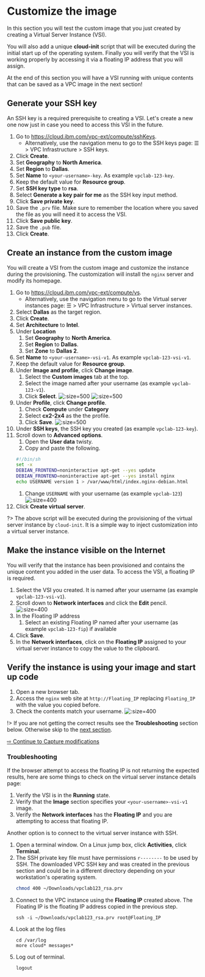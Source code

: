 # Customize the image

In this section you will test the custom image that you just created by creating a Virtual Server Instance (VSI).

You will also add a unique **cloud-init** script that will be executed during the initial start up of the operating system.  Finally you will verify that the VSI is working properly by accessing it via a floating IP address that you will assign.

At the end of this section you will have a VSI running with unique contents that can be saved as a VPC image in the next section!

## Generate your SSH key

An SSH key is a required prerequisite to creating a VSI.  Let's create a new one now just in case you need to access this VSI in the future.

1. Go to https://cloud.ibm.com/vpc-ext/compute/sshKeys.
   * Alternatively, use the navigation menu to go to the SSH keys page: ☰ > VPC Infrastructure > SSH keys.
1. Click **Create**.
1. Set **Geography** to **North America**.
1. Set **Region** to **Dallas**.
1. Set **Name** to `<your-username>-key`. As example `vpclab-123-key`.
1. Keep the default value for **Resource group**.
1. Set **SSH key type** to **rsa**.
1. Select **Generate a key pair for me** as the SSH key input method.
1. Click **Save private key**.
1. Save the `.prv` file. Make sure to remember the location where you saved the file as you will need it to access the VSI.
1. Click **Save public key**.
1. Save the `.pub` file.
1. Click **Create**.

## Create an instance from the custom image

You will create a VSI from the custom image and customize the instance during the provisioning. The customization will install the `nginx` server and modify its homepage.

1. Go to https://cloud.ibm.com/vpc-ext/compute/vs.
   * Alternatively, use the navigation menu to go to the Virtual server instances page: ☰ > VPC Infrastructure > Virtual server instances.
1. Select **Dallas** as the target region.
1. Click **Create**.
1. Set **Architecture** to **Intel**.
1. Under **Location**
   1. Set **Geography** to **North America**.
   1. Set **Region** to **Dallas**.
   1. Set **Zone** to **Dallas 2**.
1. Set **Name** to `<your-username>-vsi-v1`. As example `vpclab-123-vsi-v1`.
1. Keep the default value for **Resource group**.
1. Under **Image and profile**, click **Change image**.
   1. Select the **Custom images** tab at the top.
   1. Select the image named after your username (as example `vpclab-123-v1`).
   1. Click **Select**.
   ![](images/20-vsi-change-image.png ':size=500')
   ![](images/20-vsi-custom.png ':size=500')
1. Under **Profile**, click **Change profile**.
   1. Check **Compute** under **Category**
   1. Select **cx2-2x4** as the the profile.
   1. Click **Save**.
   ![](images/20-select-profile.png ':size=500')
1. Under **SSH keys**, the SSH key you created (as example `vpclab-123-key`).
1. Scroll down to **Advanced options**.
   1. Open the **User data** twisty.
   1. Copy and paste the following.  
   ```sh
   #!/bin/sh
   set -x
   DEBIAN_FRONTEND=noninteractive apt-get --yes update
   DEBIAN_FRONTEND=noninteractive apt-get --yes install nginx
   echo USERNAME version 1 > /var/www/html/index.nginx-debian.html
   ```
   1. Change `USERNAME` with your username (as example `vpclab-123`)
  ![](images/20-vsi-user-data.png ':size=400')
1. Click **Create virtual server**.

?> The above script will be executed during the provisioning of the virtual server instance by `cloud-init`. It is a simple way to inject customization into a virtual server instance.

## Make the instance visible on the Internet

You will verify that the instance has been provisioned and contains the unique content you added in the user data. To access the VSI, a floating IP is required.

1. Select the VSI you created. It is named after your username (as example `vpclab-123-vsi-v1`).
1. Scroll down to **Network interfaces** and click the **Edit** pencil.
  ![](images/20-fip.png ':size=400')
1. In the Floating IP address
   1. Select an existing Floating IP named after your username (as example `vpclab-123-fip`) if available
1. Click **Save**.
1. In the **Network interfaces**, click on the **Floating IP** assigned to your virtual server instance to copy the value to the clipboard.

## Verify the instance is using your image and start up code

1. Open a new browser tab.
1. Access the `nginx` web site at `http://Floating_IP` replacing `Floating_IP` with the value you copied before.
1. Check the contents match your username.
   ![](images/20-nginx.png ':size=400')

!> If you are not getting the correct results see the **Troubleshooting** section below. Otherwise skip to the [next section](30-capture-modifications.md).

[⇨ Continue to Capture modifications](30-capture-modifications.md)

### Troubleshooting

If the browser attempt to access the floating IP is not returning the expected results, here are some things to check on the virtual server instance details page:
1. Verify the VSI is in the **Running** state.
1. Verify that the **Image** section specifies your `<your-username>-vsi-v1` image.
1. Verify the **Network interfaces** has the **Floating IP** and you are attempting to access that floating IP.

Another option is to connect to the virtual server instance with SSH.
1. Open a terminal window.  On a Linux jump box, click **Activities**, click **Terminal**.
1. The SSH private key file must have permissions `r--------` to be used by SSH. The downloaded VPC SSH key and was created in the previous section and could be in a different directory depending on your workstation's operating system.
   ```sh
   chmod 400 ~/Downloads/vpclab123_rsa.prv
   ```
1. Connect to the VPC instance using the **Floating IP** created above. The Floating IP is the floating IP address copied in the previous step.
   ```
   ssh -i ~/Downloads/vpclab123_rsa.prv root@Floating_IP
   ```
1. Look at the log files
   ```
   cd /var/log
   more cloud* messages*
   ```
1. Log out of terminal.
   ```
   logout
   ```
